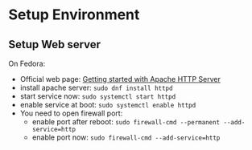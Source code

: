 # Setup Environment

## Setup Web server

On Fedora:
  * Official web page: [Getting started with Apache HTTP Server](https://docs.fedoraproject.org/en-US/quick-docs/getting-started-with-apache-http-server/)
  * install apache server: `sudo dnf install httpd`
  * start service now: `sudo systemctl start httpd`
  * enable service at boot: `sudo systemctl enable httpd`
  * You need to open firewall port:
    * enable port after reboot: `sudo firewall-cmd --permanent --add-service=http`
    * enable port now: `sudo firewall-cmd --add-service=http`



